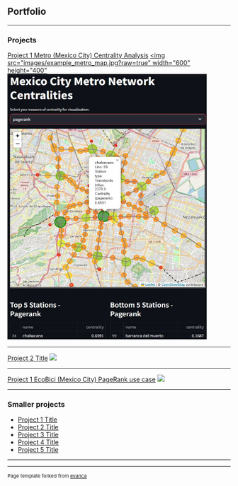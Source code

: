## Portfolio

---

### Projects 

[Project 1 Metro (Mexico City) Centrality Analysis](/metro_page)
[<img src="images/example_metro_map.jpg?raw=true" width="600" height="400"](/metro_page)
<img src="images/example_metro_map.jpg?raw=true" width="450" height="600" onclick="/metro_page"/>


---
[Project 2 Title](/pdf/sample_presentation.pdf)
<img src="images/dummy_thumbnail.jpg?raw=true"/>

---
[Project 1 EcoBici (Mexico City) PageRank use case](/page3)
<img src="images/dummy_thumbnail.jpg?raw=true"/>

---

### Smaller projects

- [Project 1 Title](http://example.com/)
- [Project 2 Title](http://example.com/)
- [Project 3 Title](http://example.com/)
- [Project 4 Title](http://example.com/)
- [Project 5 Title](http://example.com/)

---




---
<p style="font-size:11px">Page template forked from <a href="https://github.com/evanca/quick-portfolio">evanca</a></p>
<!-- Remove above link if you don't want to attibute -->

